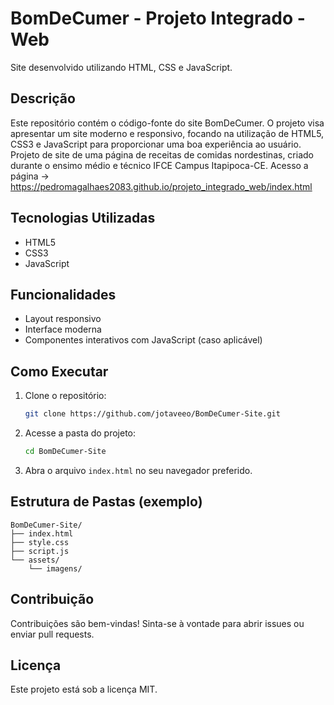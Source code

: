 # BomDeCumer - Projeto Integrado - Web

Site desenvolvido utilizando HTML, CSS e JavaScript.

## Descrição

Este repositório contém o código-fonte do site BomDeCumer. O projeto visa apresentar um site moderno e responsivo, focando na utilização de HTML5, CSS3 e JavaScript para proporcionar uma boa experiência ao usuário.
Projeto de site de uma página de receitas de comidas nordestinas, criado durante o ensimo médio e técnico IFCE Campus Itapipoca-CE.
Acesso a página -> https://pedromagalhaes2083.github.io/projeto_integrado_web/index.html

## Tecnologias Utilizadas

- HTML5
- CSS3
- JavaScript

## Funcionalidades

- Layout responsivo
- Interface moderna
- Componentes interativos com JavaScript (caso aplicável)

## Como Executar

1. Clone o repositório:
   ```bash
   git clone https://github.com/jotaveeo/BomDeCumer-Site.git
   ```
2. Acesse a pasta do projeto:
   ```bash
   cd BomDeCumer-Site
   ```
3. Abra o arquivo `index.html` no seu navegador preferido.

## Estrutura de Pastas (exemplo)

```
BomDeCumer-Site/
├── index.html
├── style.css
├── script.js
└── assets/
    └── imagens/
```

## Contribuição

Contribuições são bem-vindas! Sinta-se à vontade para abrir issues ou enviar pull requests.

## Licença

Este projeto está sob a licença MIT.
